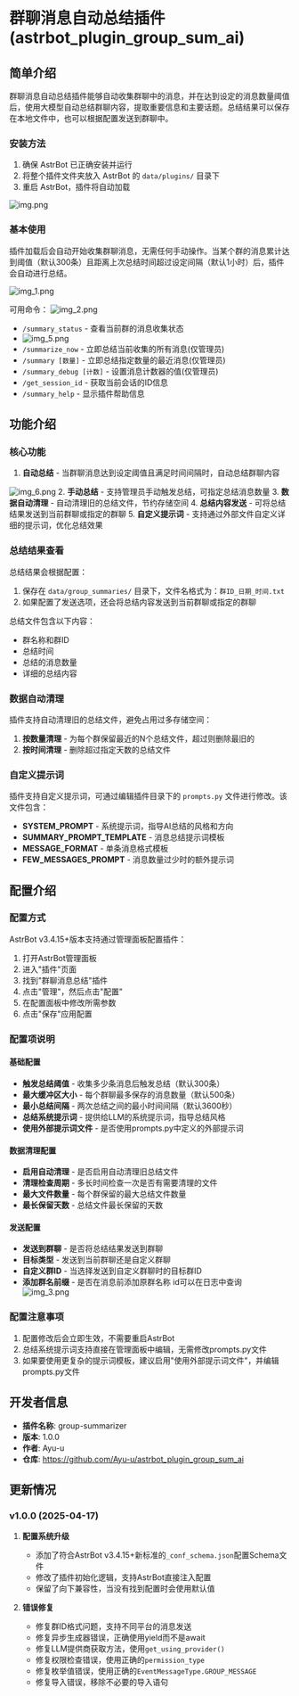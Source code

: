 # 群聊消息自动总结插件 (astrbot_plugin_group_sum_ai)

## 简单介绍

群聊消息自动总结插件能够自动收集群聊中的消息，并在达到设定的消息数量阈值后，使用大模型自动总结群聊内容，提取重要信息和主要话题。总结结果可以保存在本地文件中，也可以根据配置发送到群聊中。

### 安装方法

1. 确保 AstrBot 已正确安装并运行
2. 将整个插件文件夹放入 AstrBot 的 `data/plugins/` 目录下
3. 重启 AstrBot，插件将自动加载

![img.png](img/img.png)

### 基本使用

插件加载后会自动开始收集群聊消息，无需任何手动操作。当某个群的消息累计达到阈值（默认300条）且距离上次总结时间超过设定间隔（默认1小时）后，插件会自动进行总结。

![img_1.png](img/img_1.png)

可用命令：
![img_2.png](img/img_2.png)

- `/summary_status` - 查看当前群的消息收集状态
- ![img_5.png](img/img_5.png)
- `/summarize_now` - 立即总结当前收集的所有消息(仅管理员)
- `/summary [数量]` - 立即总结指定数量的最近消息(仅管理员)
- `/summary_debug [计数]` - 设置消息计数器的值(仅管理员)
- `/get_session_id` - 获取当前会话的ID信息
- `/summary_help` - 显示插件帮助信息

## 功能介绍

### 核心功能

1. **自动总结** - 当群聊消息达到设定阈值且满足时间间隔时，自动总结群聊内容

![img_6.png](img/img_6.png)
2. **手动总结** - 支持管理员手动触发总结，可指定总结消息数量
3. **数据自动清理** - 自动清理旧的总结文件，节约存储空间
4. **总结内容发送** - 可将总结结果发送到当前群聊或指定的群聊
5. **自定义提示词** - 支持通过外部文件自定义详细的提示词，优化总结效果

### 总结结果查看

总结结果会根据配置：
1. 保存在 `data/group_summaries/` 目录下，文件名格式为：`群ID_日期_时间.txt`
2. 如果配置了发送选项，还会将总结内容发送到当前群聊或指定的群聊

总结文件包含以下内容：
- 群名称和群ID
- 总结时间
- 总结的消息数量
- 详细的总结内容

### 数据自动清理

插件支持自动清理旧的总结文件，避免占用过多存储空间：

1. **按数量清理** - 为每个群保留最近的N个总结文件，超过则删除最旧的
2. **按时间清理** - 删除超过指定天数的总结文件

### 自定义提示词

插件支持自定义提示词，可通过编辑插件目录下的 `prompts.py` 文件进行修改。该文件包含：

- **SYSTEM_PROMPT** - 系统提示词，指导AI总结的风格和方向
- **SUMMARY_PROMPT_TEMPLATE** - 消息总结提示词模板
- **MESSAGE_FORMAT** - 单条消息格式模板
- **FEW_MESSAGES_PROMPT** - 消息数量过少时的额外提示词

## 配置介绍

### 配置方式

AstrBot v3.4.15+版本支持通过管理面板配置插件：

1. 打开AstrBot管理面板
2. 进入"插件"页面
3. 找到"群聊消息总结"插件
4. 点击"管理"，然后点击"配置"
5. 在配置面板中修改所需参数
6. 点击"保存"应用配置

### 配置项说明

#### 基础配置

- **触发总结阈值** - 收集多少条消息后触发总结（默认300条）
- **最大缓冲区大小** - 每个群聊最多保存的消息数量（默认500条）
- **最小总结间隔** - 两次总结之间的最小时间间隔（默认3600秒）
- **总结系统提示词** - 提供给LLM的系统提示词，指导总结风格
- **使用外部提示词文件** - 是否使用prompts.py中定义的外部提示词

#### 数据清理配置

- **启用自动清理** - 是否启用自动清理旧总结文件
- **清理检查周期** - 多长时间检查一次是否有需要清理的文件
- **最大文件数量** - 每个群保留的最大总结文件数量
- **最长保留天数** - 总结文件最长保留的天数

#### 发送配置

- **发送到群聊** - 是否将总结结果发送到群聊
- **目标类型** - 发送到当前群聊还是自定义群聊
- **自定义群ID** - 当选择发送到自定义群聊时的目标群ID
- **添加群名前缀** - 是否在消息前添加原群名称
id可以在日志中查询
![img_3.png](img/img_3.png)

### 配置注意事项

1. 配置修改后会立即生效，不需要重启AstrBot
2. 总结系统提示词支持直接在管理面板中编辑，无需修改prompts.py文件
3. 如果要使用更复杂的提示词模板，建议启用"使用外部提示词文件"，并编辑prompts.py文件

## 开发者信息

- **插件名称**: group-summarizer
- **版本**: 1.0.0
- **作者**: Ayu-u
- **仓库**: https://github.com/Ayu-u/astrbot_plugin_group_sum_ai

## 更新情况

### v1.0.0 (2025-04-17)

1. **配置系统升级**
   - 添加了符合AstrBot v3.4.15+新标准的`_conf_schema.json`配置Schema文件
   - 修改了插件初始化逻辑，支持AstrBot直接注入配置
   - 保留了向下兼容性，当没有找到配置时会使用默认值

2. **错误修复**
   - 修复群ID格式问题，支持不同平台的消息发送
   - 修复异步生成器错误，正确使用yield而不是await
   - 修复LLM提供商获取方法，使用`get_using_provider()`
   - 修复权限检查错误，使用正确的`permission_type`
   - 修复枚举值错误，使用正确的`EventMessageType.GROUP_MESSAGE`
   - 修复导入错误，移除不必要的导入语句
